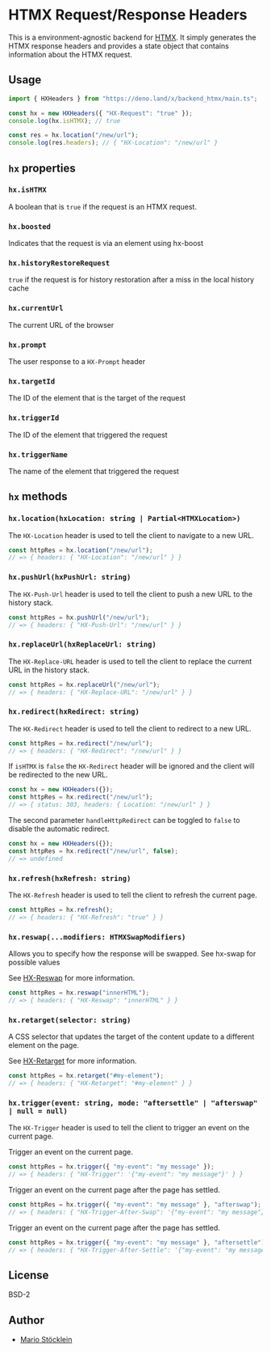 # HTMX Request/Response Headers

This is a environment-agnostic backend for [HTMX](https://htmx.org/). It simply
generates the HTMX response headers and provides a state object that contains
information about the HTMX request.

## Usage

```ts
import { HXHeaders } from "https://deno.land/x/backend_htmx/main.ts";

const hx = new HXHeaders({ "HX-Request": "true" });
console.log(hx.isHTMX); // true

const res = hx.location("/new/url");
console.log(res.headers); // { "HX-Location": "/new/url" }
```

## `hx` properties

### `hx.isHTMX`

A boolean that is `true` if the request is an HTMX request.

### `hx.boosted`

Indicates that the request is via an element using hx-boost

### `hx.historyRestoreRequest`

`true` if the request is for history restoration after a miss in the local
history cache

### `hx.currentUrl`

The current URL of the browser

### `hx.prompt`

The user response to a `HX-Prompt` header

### `hx.targetId`

The ID of the element that is the target of the request

### `hx.triggerId`

The ID of the element that triggered the request

### `hx.triggerName`

The name of the element that triggered the request

## `hx` methods

### `hx.location(hxLocation: string | Partial<HTMXLocation>)`

The `HX-Location` header is used to tell the client to navigate to a new URL.

```ts
const httpRes = hx.location("/new/url");
// => { headers: { "HX-Location": "/new/url" } }
```

### `hx.pushUrl(hxPushUrl: string)`

The `HX-Push-Url` header is used to tell the client to push a new URL to the
history stack.

```ts
const httpRes = hx.pushUrl("/new/url");
// => { headers: { "HX-Push-Url": "/new/url" } }
```

### `hx.replaceUrl(hxReplaceUrl: string)`

The `HX-Replace-URL` header is used to tell the client to replace the current
URL in the history stack.

```ts
const httpRes = hx.replaceUrl("/new/url");
// => { headers: { "HX-Replace-URL": "/new/url" } }
```

### `hx.redirect(hxRedirect: string)`

The `HX-Redirect` header is used to tell the client to redirect to a new URL.

```ts
const httpRes = hx.redirect("/new/url");
// => { headers: { "HX-Redirect": "/new/url" } }
```

If `isHTMX` is `false` the `HX-Redirect` header will be ignored and the client
will be redirected to the new URL.

```ts
const hx = new HXHeaders({});
const httpRes = hx.redirect("/new/url");
// => { status: 303, headers: { Location: "/new/url" } }
```

The second parameter `handleHttpRedirect` can be toggled to `false` to disable
the automatic redirect.

```ts
const hx = new HXHeaders({});
const httpRes = hx.redirect("/new/url", false);
// => undefined
```

### `hx.refresh(hxRefresh: string)`

The `HX-Refresh` header is used to tell the client to refresh the current page.

```ts
const httpRes = hx.refresh();
// => { headers: { "HX-Refresh": "true" } }
```

### `hx.reswap(...modifiers: HTMXSwapModifiers)`

Allows you to specify how the response will be swapped. See hx-swap for possible
values

See [HX-Reswap](https://htmx.org/reference/#response_headers) for more
information.

```ts
const httpRes = hx.reswap("innerHTML");
// => { headers: { "HX-Reswap": "innerHTML" } }
```

### `hx.retarget(selector: string)`

A CSS selector that updates the target of the content update to a different
element on the page.

See [HX-Retarget](https://htmx.org/reference/#response_headers) for more
information.

```ts
const httpRes = hx.retarget("#my-element");
// => { headers: { "HX-Retarget": "#my-element" } }
```

### `hx.trigger(event: string, mode: "aftersettle" | "afterswap" | null = null)`

The `HX-Trigger` header is used to tell the client to trigger an event on the
current page.

Trigger an event on the current page.

```ts
const httpRes = hx.trigger({ "my-event": "my message" });
// => { headers: { "HX-Trigger": '{"my-event": "my message"}' } }
```

Trigger an event on the current page after the page has settled.

```ts
const httpRes = hx.trigger({ "my-event": "my message" }, "afterswap");
// => { headers: { "HX-Trigger-After-Swap": '{"my-event": "my message"}' } }
```

Trigger an event on the current page after the page has settled.

```ts
const httpRes = hx.trigger({ "my-event": "my message" }, "aftersettle");
// => { headers: { "HX-Trigger-After-Settle": '{"my-event": "my message"}' } }
```

## License

BSD-2

## Author

- [Mario Stöcklein](https://github.com/mstoecklein)
